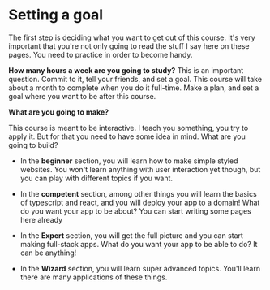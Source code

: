 # Setting a goal

The first step is deciding what you want to get out of this course. It's very important that you're not only going to read the stuff I say here on these pages. You need to practice in order to become handy.

**How many hours a week are you going to study?**
This is an important question. Commit to it, tell your friends, and set a goal. This course will take about a month to complete when you do it full-time. Make a plan, and set a goal where you want to be after this course.

**What are you going to make?**

This course is meant to be interactive. I teach you something, you try to apply it. But for that you need to have some idea in mind. What are you going to build?

- In the **beginner** section, you will learn how to make simple styled websites. You won't learn anything with user interaction yet though, but you can play with different topics if you want.

- In the **competent** section, among other things you will learn the basics of typescript and react, and you will deploy your app to a domain! What do you want your app to be about? You can start writing some pages here already

- In the **Expert** section, you will get the full picture and you can start making full-stack apps. What do you want your app to be able to do? It can be anything!

- In the **Wizard** section, you will learn super advanced topics. You'll learn there are many applications of these things.
